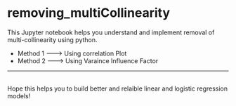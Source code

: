 # removing_multiCollinearity
 
This Jupyter notebook helps you understand and implement removal of multi-collinearity using python.

* Method 1 ---> Using correlation Plot
* Method 2 ---> Using Varaince Influence Factor

<hr><br>
Hope this helps you to build better and relaible linear and logistic regression models!